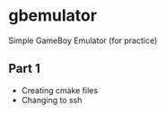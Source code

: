 # gbemulator
Simple GameBoy Emulator (for practice)

## Part 1
- Creating cmake files
- Changing to ssh
